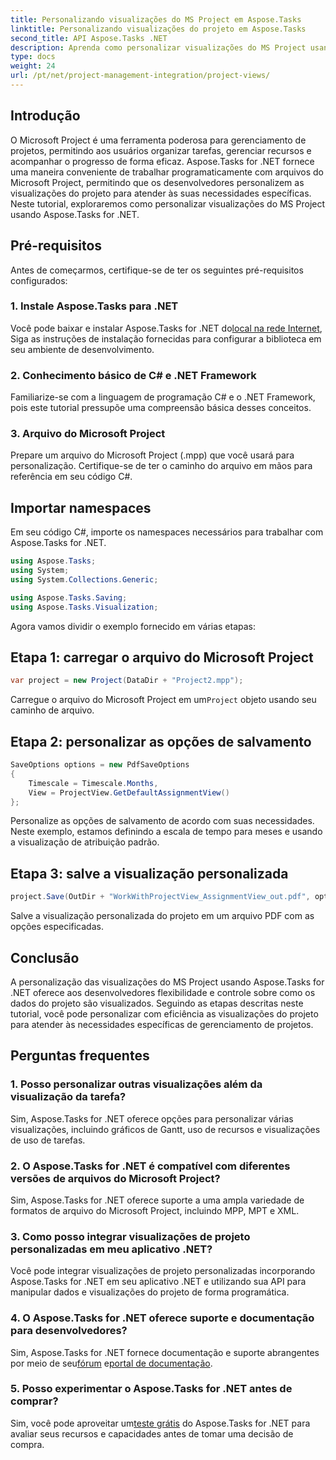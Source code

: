 ```yaml
---
title: Personalizando visualizações do MS Project em Aspose.Tasks
linktitle: Personalizando visualizações do projeto em Aspose.Tasks
second_title: API Aspose.Tasks .NET
description: Aprenda como personalizar visualizações do MS Project usando Aspose.Tasks for .NET. Siga nosso guia passo a passo para uma visualização eficiente do gerenciamento de projetos.
type: docs
weight: 24
url: /pt/net/project-management-integration/project-views/
---
```

## Introdução
O Microsoft Project é uma ferramenta poderosa para gerenciamento de projetos, permitindo aos usuários organizar tarefas, gerenciar recursos e acompanhar o progresso de forma eficaz. Aspose.Tasks for .NET fornece uma maneira conveniente de trabalhar programaticamente com arquivos do Microsoft Project, permitindo que os desenvolvedores personalizem as visualizações do projeto para atender às suas necessidades específicas. Neste tutorial, exploraremos como personalizar visualizações do MS Project usando Aspose.Tasks for .NET.
## Pré-requisitos
Antes de começarmos, certifique-se de ter os seguintes pré-requisitos configurados:
### 1. Instale Aspose.Tasks para .NET
 Você pode baixar e instalar Aspose.Tasks for .NET do[local na rede Internet](https://releases.aspose.com/tasks/net/), Siga as instruções de instalação fornecidas para configurar a biblioteca em seu ambiente de desenvolvimento.
### 2. Conhecimento básico de C# e .NET Framework
Familiarize-se com a linguagem de programação C# e o .NET Framework, pois este tutorial pressupõe uma compreensão básica desses conceitos.
### 3. Arquivo do Microsoft Project
Prepare um arquivo do Microsoft Project (.mpp) que você usará para personalização. Certifique-se de ter o caminho do arquivo em mãos para referência em seu código C#.
## Importar namespaces
Em seu código C#, importe os namespaces necessários para trabalhar com Aspose.Tasks for .NET.
```csharp
using Aspose.Tasks;
using System;
using System.Collections.Generic;

using Aspose.Tasks.Saving;
using Aspose.Tasks.Visualization;
```
Agora vamos dividir o exemplo fornecido em várias etapas:
## Etapa 1: carregar o arquivo do Microsoft Project
```csharp
var project = new Project(DataDir + "Project2.mpp");
```
 Carregue o arquivo do Microsoft Project em um`Project` objeto usando seu caminho de arquivo.
## Etapa 2: personalizar as opções de salvamento
```csharp
SaveOptions options = new PdfSaveOptions
{
    Timescale = Timescale.Months,
    View = ProjectView.GetDefaultAssignmentView()
};
```
Personalize as opções de salvamento de acordo com suas necessidades. Neste exemplo, estamos definindo a escala de tempo para meses e usando a visualização de atribuição padrão.
## Etapa 3: salve a visualização personalizada
```csharp
project.Save(OutDir + "WorkWithProjectView_AssignmentView_out.pdf", options);
```
Salve a visualização personalizada do projeto em um arquivo PDF com as opções especificadas.
## Conclusão
A personalização das visualizações do MS Project usando Aspose.Tasks for .NET oferece aos desenvolvedores flexibilidade e controle sobre como os dados do projeto são visualizados. Seguindo as etapas descritas neste tutorial, você pode personalizar com eficiência as visualizações do projeto para atender às necessidades específicas de gerenciamento de projetos.
## Perguntas frequentes
### 1. Posso personalizar outras visualizações além da visualização da tarefa?
Sim, Aspose.Tasks for .NET oferece opções para personalizar várias visualizações, incluindo gráficos de Gantt, uso de recursos e visualizações de uso de tarefas.
### 2. O Aspose.Tasks for .NET é compatível com diferentes versões de arquivos do Microsoft Project?
Sim, Aspose.Tasks for .NET oferece suporte a uma ampla variedade de formatos de arquivo do Microsoft Project, incluindo MPP, MPT e XML.
### 3. Como posso integrar visualizações de projeto personalizadas em meu aplicativo .NET?
Você pode integrar visualizações de projeto personalizadas incorporando Aspose.Tasks for .NET em seu aplicativo .NET e utilizando sua API para manipular dados e visualizações do projeto de forma programática.
### 4. O Aspose.Tasks for .NET oferece suporte e documentação para desenvolvedores?
 Sim, Aspose.Tasks for .NET fornece documentação e suporte abrangentes por meio de seu[fórum](https://forum.aspose.com/c/tasks/15) e[portal de documentação](https://reference.aspose.com/tasks/net/).
### 5. Posso experimentar o Aspose.Tasks for .NET antes de comprar?
 Sim, você pode aproveitar um[teste grátis](https://releases.aspose.com/) do Aspose.Tasks for .NET para avaliar seus recursos e capacidades antes de tomar uma decisão de compra.